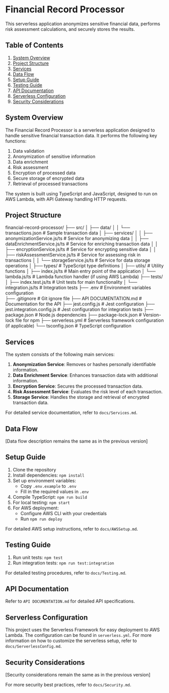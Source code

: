 # Financial Record Processor

This serverless application anonymizes sensitive financial data, performs risk assessment calculations, and securely stores the results.

## Table of Contents

1. [System Overview](#system-overview)
2. [Project Structure](#project-structure)
3. [Services](#services)
4. [Data Flow](#data-flow)
5. [Setup Guide](#setup-guide)
6. [Testing Guide](#testing-guide)
7. [API Documentation](#api-documentation)
8. [Serverless Configuration](#serverless-configuration)
9. [Security Considerations](#security-considerations)

## System Overview

The Financial Record Processor is a serverless application designed to handle sensitive financial transaction data. It performs the following key functions:

1. Data validation
2. Anonymization of sensitive information
3. Data enrichment
4. Risk assessment
5. Encryption of processed data
6. Secure storage of encrypted data
7. Retrieval of processed transactions

The system is built using TypeScript and JavaScript, designed to run on AWS Lambda, with API Gateway handling HTTP requests.

## Project Structure

financial-record-processor/ 
├── src/ 
│ ├── data/ 
│ │ └── transactions.json # Sample transaction data 
│ ├── services/ 
│ │ ├── anonymizationService.js/ts # Service for anonymizing data 
│ │ ├── dataEnrichmentService.js/ts # Service for enriching transaction data 
│ │ ├── encryptionService.js/ts # Service for encrypting sensitive data 
│ │ ├── riskAssessmentService.js/ts # Service for assessing risk in transactions 
│ │ └── storageService.js/ts # Service for data storage operations 
│ ├── types/ # TypeScript type definitions 
│ ├── utils/ # Utility functions 
│ ├── index.js/ts # Main entry point of the application 
│ └── lambda.js/ts # Lambda function handler (if using AWS Lambda) 
├── tests/   
│ ├── index.test.js/ts # Unit tests for main functionality 
│ └── integration.js/ts # Integration tests 
├── .env # Environment variables configuration  
├── .gitignore # Git ignore file 
├── API DOCUMENTATION.md # Documentation for the API 
├── jest.config.js # Jest configuration 
├── jest.integration.config.js # Jest configuration for integration tests 
├── package.json # Node.js dependencies 
├── package-lock.json # Version-lock file for npm 
├── serverless.yml # Serverless framework configuration (if applicable) 
└── tsconfig.json # TypeScript configuration 

## Services

The system consists of the following main services:

1. **Anonymization Service**: Removes or hashes personally identifiable information.
2. **Data Enrichment Service**: Enhances transaction data with additional information.
3. **Encryption Service**: Secures the processed transaction data.
4. **Risk Assessment Service**: Evaluates the risk level of each transaction.
5. **Storage Service**: Handles the storage and retrieval of encrypted transaction data.

For detailed service documentation, refer to `docs/Services.md`.

## Data Flow

[Data flow description remains the same as in the previous version]

## Setup Guide

1. Clone the repository
2. Install dependencies: `npm install`
3. Set up environment variables:
   - Copy `.env.example` to `.env`
   - Fill in the required values in `.env`
4. Compile TypeScript: `npm run build`
5. For local testing: `npm start`
6. For AWS deployment:
   - Configure AWS CLI with your credentials
   - Run `npm run deploy`

For detailed AWS setup instructions, refer to `docs/AWSSetup.md`.

## Testing Guide

1. Run unit tests: `npm test`
2. Run integration tests: `npm run test:integration`

For detailed testing procedures, refer to `docs/Testing.md`.

## API Documentation

Refer to `API DOCUMENTATION.md` for detailed API specifications.

## Serverless Configuration

This project uses the Serverless Framework for easy deployment to AWS Lambda. The configuration can be found in `serverless.yml`. For more information on how to customize the serverless setup, refer to `docs/ServerlessConfig.md`.

## Security Considerations

[Security considerations remain the same as in the previous version]

For more security best practices, refer to `docs/Security.md`.


